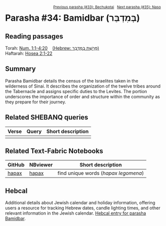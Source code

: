 <span style="float: right;"><sup><a href="../33%20-%20Bechukotai">Previous parasha (#33): Bechukotai</a> &nbsp;&nbsp;<a href="../35%20-%20Naso">Next parasha (#35): Naso</a></sup></span>

# Parasha #34: Bamidbar (בְּמִדְבַּר)

## Reading passages

Torah: [Num. 1:1-4:20](https://www.stepbible.org/?q=version=NASB2020|reference=Num.1:1-4:20&options=HNVUG) &nbsp;&nbsp; [(Hebrew: פָּרָשַׁת בְּמִדְבַּר)](https://tikkun.io/#/p/bamidbar)<br>
Haftarah: 
[Hosea 2:1-22](https://www.stepbible.org/?q=version=NASB2020|reference=Hos.2:1-22&options=HNVUG)

## Summary

Parasha Bamidbar details the census of the Israelites taken in the wilderness of Sinai. It describes the organization of the twelve tribes around the Tabernacle and assigns specific duties to the Levites. The portion underscores the importance of order and structure within the community as they prepare for their journey​​.

## Related SHEBANQ queries

Verse | Query | Short description
--- | --- | --- 
||


## Related Text-Fabric Notebooks

GitHub | NBviewer | Short description
---|---|---
[hapax](hapax.ipynb) | [hapax](https://nbviewer.org/github/tonyjurg/Parashot/blob/main/WeeklyParasha/34%20-%20Bamidbar/hapax.ipynb)| find unique words (*hapax legomena*)

## Hebcal

Additional details about Jewish calendar and holiday information, offering users a resource for tracking Hebrew dates, candle lighting times, and other relevant information in the Jewish calendar. [Hebcal entry for parasha Bamidbar](https://www.hebcal.com/sedrot/bamidbar).

